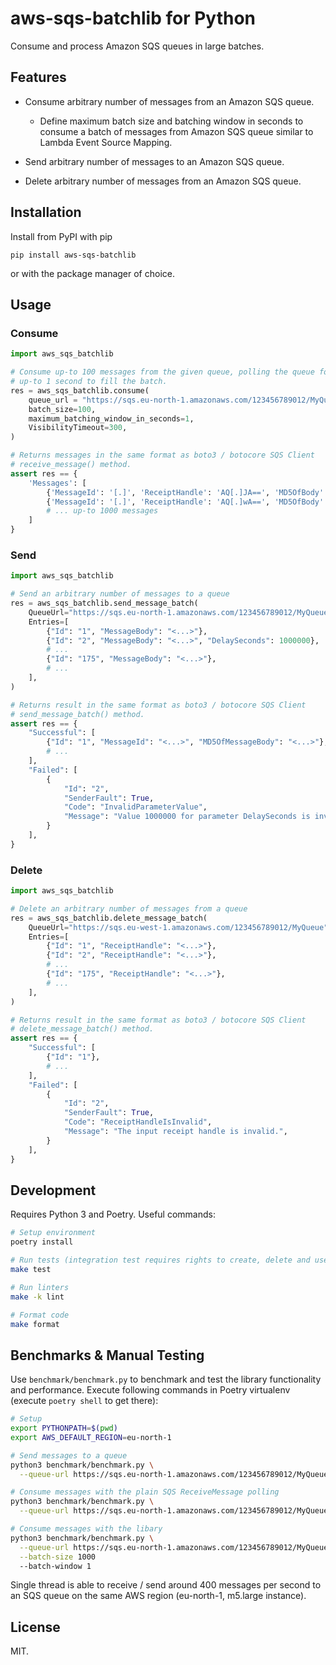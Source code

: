 # aws-sqs-batchlib for Python

Consume and process Amazon SQS queues in large batches.

## Features

* Consume arbitrary number of messages from an Amazon SQS queue.

  * Define maximum batch size and batching window in seconds to consume a batch
    of messages from Amazon SQS queue similar to Lambda Event Source Mapping.

* Send arbitrary number of messages to an Amazon SQS queue.

* Delete arbitrary number of messages from an Amazon SQS queue.


## Installation

Install from PyPI with pip

```
pip install aws-sqs-batchlib
```

or with the package manager of choice.

## Usage

### Consume

```python
import aws_sqs_batchlib

# Consume up-to 100 messages from the given queue, polling the queue for
# up-to 1 second to fill the batch.
res = aws_sqs_batchlib.consume(
    queue_url = "https://sqs.eu-north-1.amazonaws.com/123456789012/MyQueue",
    batch_size=100,
    maximum_batching_window_in_seconds=1,
    VisibilityTimeout=300,
)

# Returns messages in the same format as boto3 / botocore SQS Client
# receive_message() method.
assert res == {
    'Messages': [
        {'MessageId': '[.]', 'ReceiptHandle': 'AQ[.]JA==', 'MD5OfBody': '[.]', 'Body': '[.]'},
        {'MessageId': '[.]', 'ReceiptHandle': 'AQ[.]wA==', 'MD5OfBody': '[.]', 'Body': '[.]'}
        # ... up-to 1000 messages
    ]
}
```

### Send

```python
import aws_sqs_batchlib

# Send an arbitrary number of messages to a queue
res = aws_sqs_batchlib.send_message_batch(
    QueueUrl="https://sqs.eu-north-1.amazonaws.com/123456789012/MyQueue",
    Entries=[
        {"Id": "1", "MessageBody": "<...>"},
        {"Id": "2", "MessageBody": "<...>", "DelaySeconds": 1000000},
        # ...
        {"Id": "175", "MessageBody": "<...>"},
        # ...
    ],
)

# Returns result in the same format as boto3 / botocore SQS Client
# send_message_batch() method.
assert res == {
    "Successful": [
        {"Id": "1", "MessageId": "<...>", "MD5OfMessageBody": "<...>"},
        # ...
    ],
    "Failed": [
        {
            "Id": "2",
            "SenderFault": True,
            "Code": "InvalidParameterValue",
            "Message": "Value 1000000 for parameter DelaySeconds is invalid. Reason: DelaySeconds must be >= 0 and <= 900.",
        }
    ],
}
```

### Delete

```python
import aws_sqs_batchlib

# Delete an arbitrary number of messages from a queue
res = aws_sqs_batchlib.delete_message_batch(
    QueueUrl="https://sqs.eu-west-1.amazonaws.com/123456789012/MyQueue",
    Entries=[
        {"Id": "1", "ReceiptHandle": "<...>"},
        {"Id": "2", "ReceiptHandle": "<...>"},
        # ...
        {"Id": "175", "ReceiptHandle": "<...>"},
        # ...
    ],
)

# Returns result in the same format as boto3 / botocore SQS Client
# delete_message_batch() method.
assert res == {
    "Successful": [
        {"Id": "1"},
        # ...
    ],
    "Failed": [
        {
            "Id": "2",
            "SenderFault": True,
            "Code": "ReceiptHandleIsInvalid",
            "Message": "The input receipt handle is invalid.",
        }
    ],
}
```


## Development

Requires Python 3 and Poetry. Useful commands:

```bash
# Setup environment
poetry install

# Run tests (integration test requires rights to create, delete and use DynamoDB tables)
make test

# Run linters
make -k lint

# Format code
make format
```

## Benchmarks & Manual Testing

Use `benchmark/benchmark.py` to benchmark and test the library functionality and performance. Execute following commands in Poetry virtualenv (execute `poetry shell` to get there):

```bash
# Setup
export PYTHONPATH=$(pwd)
export AWS_DEFAULT_REGION=eu-north-1

# Send messages to a queue
python3 benchmark/benchmark.py \
  --queue-url https://sqs.eu-north-1.amazonaws.com/123456789012/MyQueue producer

# Consume messages with the plain SQS ReceiveMessage polling
python3 benchmark/benchmark.py \
  --queue-url https://sqs.eu-north-1.amazonaws.com/123456789012/MyQueue consumer-plain

# Consume messages with the libary
python3 benchmark/benchmark.py \
  --queue-url https://sqs.eu-north-1.amazonaws.com/123456789012/MyQueue consumer-lib \
  --batch-size 1000
  --batch-window 1
```

Single thread is able to receive / send around 400 messages per second to an SQS queue on the same AWS region (eu-north-1, m5.large instance).

## License

MIT.